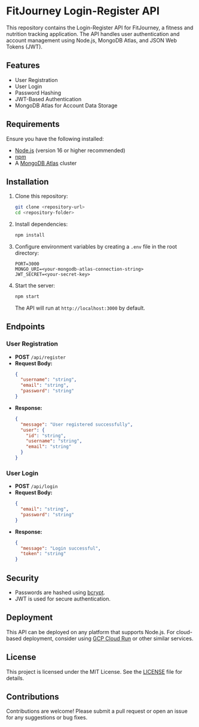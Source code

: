 # FitJourney Login-Register API

This repository contains the Login-Register API for FitJourney, a fitness and nutrition tracking application. The API handles user authentication and account management using Node.js, MongoDB Atlas, and JSON Web Tokens (JWT).

## Features
- User Registration
- User Login
- Password Hashing
- JWT-Based Authentication
- MongoDB Atlas for Account Data Storage

## Requirements
Ensure you have the following installed:
- [Node.js](https://nodejs.org/) (version 16 or higher recommended)
- [npm](https://www.npmjs.com/)
- A [MongoDB Atlas](https://www.mongodb.com/atlas/database) cluster

## Installation
1. Clone this repository:
   ```bash
   git clone <repository-url>
   cd <repository-folder>
   ```

2. Install dependencies:
   ```bash
   npm install
   ```

3. Configure environment variables by creating a `.env` file in the root directory:
   ```env
   PORT=3000
   MONGO_URI=<your-mongodb-atlas-connection-string>
   JWT_SECRET=<your-secret-key>
   ```

4. Start the server:
   ```bash
   npm start
   ```

   The API will run at `http://localhost:3000` by default.

## Endpoints

### User Registration
- **POST** `/api/register`
- **Request Body:**
  ```json
  {
    "username": "string",
    "email": "string",
    "password": "string"
  }
  ```
- **Response:**
  ```json
  {
    "message": "User registered successfully",
    "user": {
      "id": "string",
      "username": "string",
      "email": "string"
    }
  }
  ```

### User Login
- **POST** `/api/login`
- **Request Body:**
  ```json
  {
    "email": "string",
    "password": "string"
  }
  ```
- **Response:**
  ```json
  {
    "message": "Login successful",
    "token": "string"
  }
  ```

## Security
- Passwords are hashed using [bcrypt](https://github.com/kelektiv/node.bcrypt.js).
- JWT is used for secure authentication.

## Deployment
This API can be deployed on any platform that supports Node.js. For cloud-based deployment, consider using [GCP Cloud Run](https://cloud.google.com/run) or other similar services.

## License
This project is licensed under the MIT License. See the [LICENSE](LICENSE) file for details.

## Contributions
Contributions are welcome! Please submit a pull request or open an issue for any suggestions or bug fixes.
